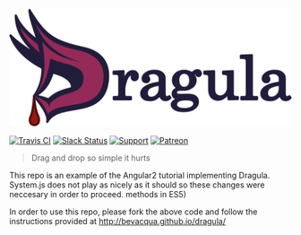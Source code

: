 

<p><a href="http://bevacqua.github.io/dragula/"><img src="https://github.com/bevacqua/dragula/raw/master/resources/logo.png" alt="logo.png" style="max-width:100%;"></a></p>

<p><a href="https://travis-ci.org/bevacqua/dragula"><img src="https://camo.githubusercontent.com/37bf767f1454a5bff5d59d743ca2544807061a99/68747470733a2f2f7472617669732d63692e6f72672f62657661637175612f64726167756c612e737667" alt="Travis CI" data-canonical-src="https://travis-ci.org/bevacqua/dragula.svg" style="max-width:100%;"></a> <a href="https://bevacqua.github.io/dragula/"><img src="https://camo.githubusercontent.com/e9b1d5624f7386678d4ba3b442014a0e6ff16392/68747470733a2f2f64726167756c612d736c61636b696e2e6865726f6b756170702e636f6d2f62616467652e737667" alt="Slack Status" data-canonical-src="https://dragula-slackin.herokuapp.com/badge.svg" style="max-width:100%;"></a> <a href="https://supporter.60devs.com/give/f4co3kmopd9mngbzjgn6ymbug"><img src="https://camo.githubusercontent.com/25e4162f3c4256e6946146ba55af1e7dc497f8c3/68747470733a2f2f737570706f727465722e3630646576732e636f6d2f6170692f622f6634636f336b6d6f7064396d6e67627a6a676e36796d627567" alt="Support" data-canonical-src="https://supporter.60devs.com/api/b/f4co3kmopd9mngbzjgn6ymbug" style="max-width:100%;"></a> <a href="https://patreon.com/bevacqua"><img src="https://camo.githubusercontent.com/7b50704158fa715fc55c063130dbdac1a2afa705/68747470733a2f2f7261776769742e636f6d2f62657661637175612f64726167756c612f6d61737465722f7265736f75726365732f70617472656f6e2e737667" alt="Patreon" data-canonical-src="https://rawgit.com/bevacqua/dragula/master/resources/patreon.svg" style="max-width:100%;"></a></p>

<blockquote>
<p>Drag and drop so simple it hurts</p>
</blockquote>

<p>This repo is an example of the Angular2 tutorial implementing Dragula. System.js does not play as nicely as it should so these changes were neccesary in order to proceed. </code> methods in ES5)</em></sub></p>

In order to use this repo, please fork the above code and follow the instructions provided at <a href="http://bevacqua.github.io/dragula/">http://bevacqua.github.io/dragula/</a>
